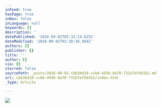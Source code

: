 ```yaml
---
inFeed: true
hasPage: true
inNav: false
inLanguage: null
keywords: []
description: ''
datePublished: '2016-09-02T02:32:14.625Z'
dateModified: '2016-09-02T02:30:36.984Z'
authors: []
publisher: {}
title: ''
author: []
via: {}
starred: false
sourcePath: _posts/2016-09-02-cbb3bd10-ccb8-493b-8a70-731b7efb91b2.md
url: cbb3bd10-ccb8-493b-8a70-731b7efb91b2/index.html
_type: Article

---
```

![](https://the-grid-user-content.s3-us-west-2.amazonaws.com/0a3b0e92-4694-49d4-8dc5-1d85ed0d8551.jpg)